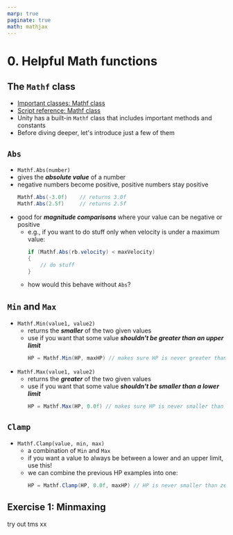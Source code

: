 ```yaml
---
marp: true
paginate: true
math: mathjax
---
```

<!-- headingDivider: 3 -->
<!-- class: default -->

# 0. Helpful Math functions

## The `Mathf` class
* [Important classes: Mathf class](https://docs.unity3d.com/Manual/class-Mathf.html)
* [Script reference: Mathf class](https://docs.unity3d.com/ScriptReference/Mathf.html)
* Unity has a built-in `Mathf` class that includes important methods and constants
* Before diving deeper, let's introduce just a few of them



## `Abs`

* `Mathf.Abs(number)`
* gives the ***absolute value*** of a number
* negative numbers become positive, positive numbers stay positive
	```c#
	Mathf.Abs(-3.0f) 	// returns 3.0f
	Mathf.Abs(2.5f) 	// returns 2.5f
	```
* good for ***magnitude comparisons*** where your value can be negative or positive
  * e.g., if you want to do stuff only when velocity is under a maximum value: 
	```c#
	if (Mathf.Abs(rb.velocity) < maxVelocity)
	{
	    // do stuff
	}
	```
  * how would this behave without `Abs`?

## `Min` and `Max`

* `Mathf.Min(value1, value2)`
  * returns the ***smaller*** of the two given values
  * use if you want that some value ***shouldn't be greater than an upper limit***
  	```c#
	HP = Mathf.Min(HP, maxHP) // makes sure HP is never greater than maxHP
	```
* `Mathf.Max(value1, value2)` 
  * returns the ***greater*** of the two given values
  * use if you want that some value ***shouldn't be smaller than a lower limit***
    ```c#
	HP = Mathf.Max(HP, 0.0f) // makes sure HP is never smaller than zero
	```

## `Clamp`

* `Mathf.Clamp(value, min, max)` 
  * a combination of `Min` and `Max`
  * if you want a value to always be between a lower and an upper limit, use this!
  * we can combine the previous HP examples into one:
    ```c#
	HP = Mathf.Clamp(HP, 0.0f, maxHP) // HP is never smaller than zero or greater than maxHP
	```

## Exercise 1: Minmaxing
<!-- _backgroundColor: Khaki -->
try out tms xx